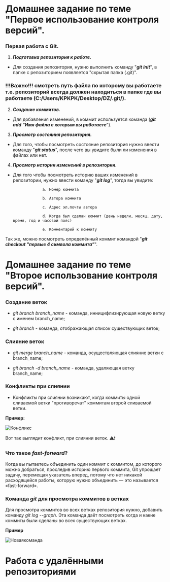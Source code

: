 # Домашнее задание по теме "Первое использование контроля версий".

### Первая работа с Git.

1. ***Подготовка репозитория к работе.***

* Для создания репозитория, нужно выполнить команду "***git init***", в папке с репозиторием появляется "скрытая папка (.git)".

### !!!Важно!!! смотреть путь файла по которому вы работаете т.е. репозиторий всегда должен находиться в папке где вы работаете (C:/Users/KPKPK/Desktop/**DZ**/.git/).

2. ***Создание коммитов.***

* Для добавления изменений, в коммит используется команда (***git add "Имя файла с которым вы работаете***").

3. ***Просмотр состояния репозитория.***

* Для того, чтобы посмотреть состояние репозитория нужно ввести команду "***git status***", после чего вы увидите были ли изменения в файлах или нет.

4. ***Просмотр истории изменений в репозитории.***

* Для того чтобы посмотреть историю ваших изменений в репозитории, нужно ввести команду "***git log***", тогда вы увидите:

                   a. Номер коммита

                   b. Автора коммита

                   c. Адрес эл.почты автора

                   d. Когда был сделан коммит (день недели, месяц, дату, время, год и часовой пояс)

                   e. Комментарий к коммиту

Так же, можно посмотреть определённый коммит командой "***git checkout "первые 4 символа коммита"***". 

# Домашнее задание по теме "Второе использование контроля версий".

### Создание веток

* *git branch branch_name* - команда, инницифлизирующая новую ветку с именем branch_name;

* *git branch* - команда, отображающая список существующих веток;

### Слияние веток

* *git merge branch_name* - команда, осуществляющая слияние ветки с branch_name;

* *git branch -d branch_name* - команда, удаляющая ветку branch_name;

### Конфликты при слиянии

* Конфликты при слиянии возникают, когда коммиты одной сливаемой ветки "противоречат" коммитам второй сливаемой ветки.

**Пример:**

![Конфликс](Conflict.jpg)

Вот так выглядит конфликт, при слиянии веток. ⚠❗

### Что такое _fast-forward_?

Когда вы пытаетесь объединить один коммит с коммитом, до которого можно добраться, проследив историю первого коммита, Git упрощает задачу, перемещая указатель вперед, потому что нет никакой расходящейся работы, которую нужно объединить — это называется «fast-forward».

### Команда *git* для просмотра коммитов в ветках

Для просмотра коммитов во всех ветках репозитория нужно, добавить команду *git log --graph*. Эта команда даёт посмотреть когда и какие коммиты были сделаны во всех существующих ветках.

**Пример**

![Новаякоманда](Newteam.jpg)

# Работа с удалёнными репозиториями